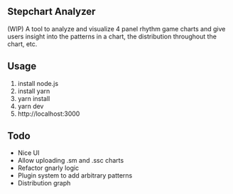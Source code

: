 ## Stepchart Analyzer

(WIP) A tool to analyze and visualize 4 panel rhythm game charts and give users insight into the patterns in a chart, the distribution throughout the chart, etc.

## Usage

1. install node.js
2. install yarn
3. yarn install
4. yarn dev
5. http://localhost:3000

## Todo

- Nice UI
- Allow uploading .sm and .ssc charts
- Refactor gnarly logic
- Plugin system to add arbitrary patterns
- Distribution graph